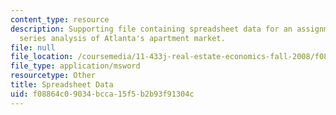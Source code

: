 ```yaml
---
content_type: resource
description: Supporting file containing spreadsheet data for an assignment on time
  series analysis of Atlanta's apartment market.
file: null
file_location: /coursemedia/11-433j-real-estate-economics-fall-2008/f08864c09034bcca15f5b2b93f91304c_ATLANT_08q3.xls
file_type: application/msword
resourcetype: Other
title: Spreadsheet Data
uid: f08864c0-9034-bcca-15f5-b2b93f91304c
---
```

